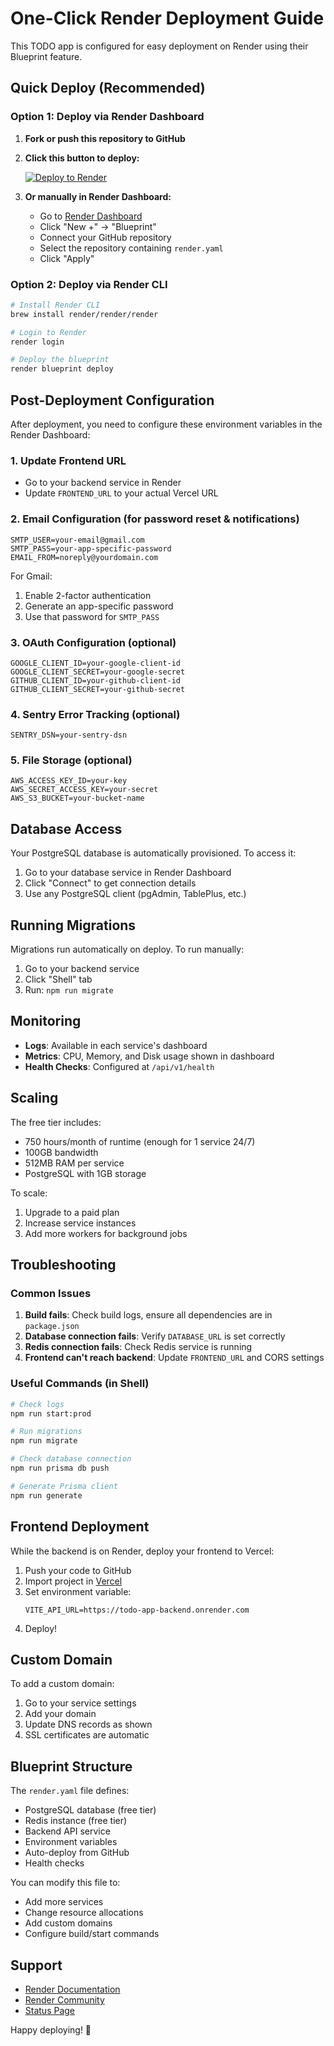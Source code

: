 # One-Click Render Deployment Guide

This TODO app is configured for easy deployment on Render using their Blueprint feature.

## Quick Deploy (Recommended)

### Option 1: Deploy via Render Dashboard

1. **Fork or push this repository to GitHub**

2. **Click this button to deploy:**
   
   [![Deploy to Render](https://render.com/images/deploy-to-render-button.svg)](https://render.com/deploy)

3. **Or manually in Render Dashboard:**
   - Go to [Render Dashboard](https://dashboard.render.com/)
   - Click "New +" → "Blueprint"
   - Connect your GitHub repository
   - Select the repository containing `render.yaml`
   - Click "Apply"

### Option 2: Deploy via Render CLI

```bash
# Install Render CLI
brew install render/render/render

# Login to Render
render login

# Deploy the blueprint
render blueprint deploy
```

## Post-Deployment Configuration

After deployment, you need to configure these environment variables in the Render Dashboard:

### 1. Update Frontend URL
- Go to your backend service in Render
- Update `FRONTEND_URL` to your actual Vercel URL

### 2. Email Configuration (for password reset & notifications)
```
SMTP_USER=your-email@gmail.com
SMTP_PASS=your-app-specific-password
EMAIL_FROM=noreply@yourdomain.com
```

For Gmail:
1. Enable 2-factor authentication
2. Generate an app-specific password
3. Use that password for `SMTP_PASS`

### 3. OAuth Configuration (optional)
```
GOOGLE_CLIENT_ID=your-google-client-id
GOOGLE_CLIENT_SECRET=your-google-secret
GITHUB_CLIENT_ID=your-github-client-id
GITHUB_CLIENT_SECRET=your-github-secret
```

### 4. Sentry Error Tracking (optional)
```
SENTRY_DSN=your-sentry-dsn
```

### 5. File Storage (optional)
```
AWS_ACCESS_KEY_ID=your-key
AWS_SECRET_ACCESS_KEY=your-secret
AWS_S3_BUCKET=your-bucket-name
```

## Database Access

Your PostgreSQL database is automatically provisioned. To access it:

1. Go to your database service in Render Dashboard
2. Click "Connect" to get connection details
3. Use any PostgreSQL client (pgAdmin, TablePlus, etc.)

## Running Migrations

Migrations run automatically on deploy. To run manually:

1. Go to your backend service
2. Click "Shell" tab
3. Run: `npm run migrate`

## Monitoring

- **Logs**: Available in each service's dashboard
- **Metrics**: CPU, Memory, and Disk usage shown in dashboard
- **Health Checks**: Configured at `/api/v1/health`

## Scaling

The free tier includes:
- 750 hours/month of runtime (enough for 1 service 24/7)
- 100GB bandwidth
- 512MB RAM per service
- PostgreSQL with 1GB storage

To scale:
1. Upgrade to a paid plan
2. Increase service instances
3. Add more workers for background jobs

## Troubleshooting

### Common Issues

1. **Build fails**: Check build logs, ensure all dependencies are in `package.json`
2. **Database connection fails**: Verify `DATABASE_URL` is set correctly
3. **Redis connection fails**: Check Redis service is running
4. **Frontend can't reach backend**: Update `FRONTEND_URL` and CORS settings

### Useful Commands (in Shell)

```bash
# Check logs
npm run start:prod

# Run migrations
npm run migrate

# Check database connection
npm run prisma db push

# Generate Prisma client
npm run generate
```

## Frontend Deployment

While the backend is on Render, deploy your frontend to Vercel:

1. Push your code to GitHub
2. Import project in [Vercel](https://vercel.com)
3. Set environment variable:
   ```
   VITE_API_URL=https://todo-app-backend.onrender.com
   ```
4. Deploy!

## Custom Domain

To add a custom domain:
1. Go to your service settings
2. Add your domain
3. Update DNS records as shown
4. SSL certificates are automatic

## Blueprint Structure

The `render.yaml` file defines:
- PostgreSQL database (free tier)
- Redis instance (free tier)
- Backend API service
- Environment variables
- Auto-deploy from GitHub
- Health checks

You can modify this file to:
- Add more services
- Change resource allocations
- Add custom domains
- Configure build/start commands

## Support

- [Render Documentation](https://render.com/docs)
- [Render Community](https://community.render.com)
- [Status Page](https://status.render.com)

Happy deploying! 🚀